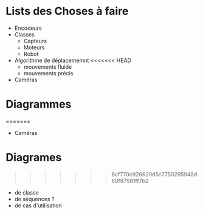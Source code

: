 # Lists des Choses à faire 

* Encodeurs
* Classes
	* Capteurs
	* Moteurs
	* Robot
* Algorithme de déplacememnt
<<<<<<< HEAD
	* mouvements fluide 
	* mouvements précis
* Caméras

# Diagrammes
=======
* Caméras

# Diagrames
>>>>>>> 8cf770c926620d5c7750295948d60f87981ff7b2

* de classe
* de séquences ?
* de cas d'utilisation
